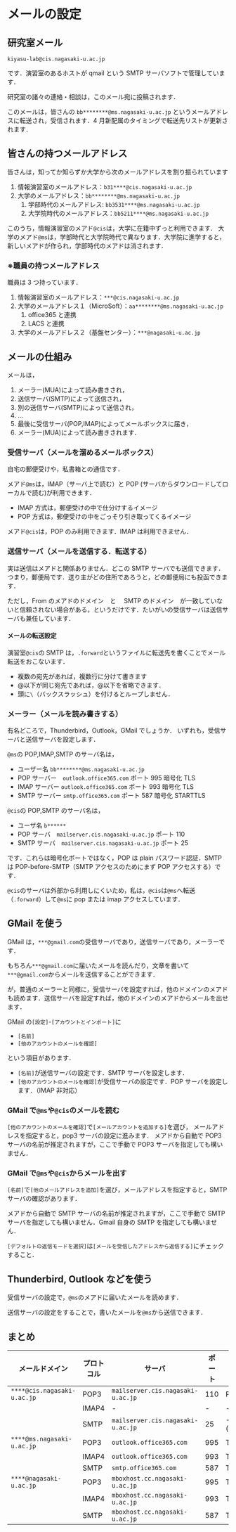 # メールの設定

## 研究室メール

`kiyasu-lab@cis.nagasaki-u.ac.jp`

です．演習室のあるホストが qmail という SMTP サーバソフトで管理しています．

研究室の諸々の連絡・相談は，このメール宛に投稿されます．

このメールは，皆さんの `bb********@ms.nagasaki-u.ac.jp` というメールアドレスに転送され，受信されます．4 月新配属のタイミングで転送先リストが更新されます．

## 皆さんの持つメールアドレス

皆さんは，知ってか知らずか大学から次のメールアドレスを割り振られています

1. 情報演習室のメールアドレス：`b31****@cis.nagasaki-u.ac.jp`
2. 大学のメールアドレス：`bb********@ms.nagasaki-u.ac.jp`
   1. 学部時代のメールアドレス: `bb3531****@ms.nagasaki-u.ac.jp`
   2. 大学院時代のメールアドレス：`bb5211****@ms.nagasaki-u.ac.jp`

このうち，情報演習室のメアド`@cis`は，大学に在籍中ずっと利用できます．
大学のメアド`@ms`は，学部時代と大学院時代で異なります．大学院に進学すると，新しいメアドが作られ，学部時代のメアドは消されます．

### ※職員の持つメールアドレス

職員は 3 つ持っています．

1. 情報演習室のメールアドレス：`***@cis.nagasaki-u.ac.jp`
2. 大学のメールアドレス１（MicroSoft）：`aa********@ms.nagasaki-u.ac.jp`
   1. office365 と連携
   2. LACS と連携
3. 大学のメールアドレス２（基盤センター）：`***@nagasaki-u.ac.jp`

## メールの仕組み

メールは，

1. メーラー(MUA)によって読み書きされ，
2. 送信サーバ(SMTP)によって送信され，
3. 別の送信サーバ(SMTP)によって送信され，
4. ...
5. 最後に受信サーバ(POP,IMAP)によってメールボックスに届き，
6. メーラー(MUA)によって読み書きされます．

### 受信サーバ（メールを溜めるメールボックス）

自宅の郵便受けや，私書箱との通信です．

メアド`@ms`は，IMAP（サーバ上で読む）と POP (サーバからダウンロードしてローカルで読む)が利用できます．

- IMAP 方式は，郵便受けの中で仕分けするイメージ
- POP 方式は，郵便受けの中をごっそり引き取ってくるイメージ

メアド`@cis`は，POP のみ利用できます．IMAP は利用できません．

### 送信サーバ（メールを送信する．転送する）

実は送信はメアドと関係ありません．どこの SMTP サーバでも送信できます．
つまり，郵便局です．送り主がどの住所であろうと，どの郵便局にも投函できます．

ただし，From のメアドのドメイン　と　 SMTP のドメイン　が一致していないと信頼されない場合がある，というだけです．たいがいの受信サーバは送信サーバも兼任しています．

#### メールの転送設定

演習室`@cis`の SMTP は，`.forward`というファイルに転送先を書くことでメール転送をおこないます．

- 複数の宛先があれば，複数行に分けて書きます
- @以下が同じ宛先であれば，@以下を省略できます．
- 頭に`\`（バックスラッシュ）を付けるとループしません．

### メーラー（メールを読み書きする）

有名どころで，Thunderbird，Outlook，GMail でしょうか．
いずれも，受信サーバと送信サーバを設定します．

`@ms`の POP,IMAP,SMTP のサーバ名は，

- ユーザー名 `bb********@ms.nagasaki-u.ac.jp`
- POP サーバー　`outlook.office365.com` ポート 995 暗号化 TLS
- IMAP サーバー `outlook.office365.com` ポート 993 暗号化 TLS
- SMTP サーバー `smtp.office365.com` ポート 587 暗号化 STARTTLS

`@cis`の POP,SMTP のサーバ名は，

- ユーザ名 `b******`
- POP サーバ　`mailserver.cis.nagasaki-u.ac.jp` ポート 110
- SMTP サーバ　`mailserver.cis.nagasaki-u.ac.jp` ポート 25

です．これらは暗号化ポートではなく，POP は plain パスワード認証．SMTP は POP-before-SMTP（SMTP アクセスのためにまず POP アクセスする）です．

`@cis`のサーバは外部から利用しにくいため，私は，`@cis`は`@ms`へ転送（`.forward`）して`@ms`に pop または imap アクセスしています．

## GMail を使う

GMail は，`***@gmail.com`の受信サーバであり，送信サーバであり，メーラーです．

もちろん`***@gmail.com`に届いたメールを読んだり，文章を書いて`***@gmail.com`からメールを送信することができます．

が，普通のメーラーと同様に，受信サーバを設定すれば，他のドメインのメアドも読めます．送信サーバを設定すれば，他のドメインのメアドからメールを出せます．

GMail の`[設定]`-`[アカウントとインポート]`に

- `[名前]`
- `[他のアカウントのメールを確認]`

という項目があります．

- `[名前]`が送信サーバの設定です．SMTP サーバを設定します．
- `[他のアカウントのメールを確認]`が受信サーバの設定です．POP サーバを設定します．（IMAP 非対応）

### GMail で`@ms`や`@cis`のメールを読む

`[他のアカウントのメールを確認]`で`[メールアカウントを追加する]`を選び，
メールアドレスを指定すると，pop3 サーバの設定に進みます．
メアドから自動で POP3 サーバの名前が推定されますが，ここで手動で POP3 サーバを指定しても構いません．

### GMail で`@ms`や`@cis`からメールを出す

`[名前]`で`[他のメールアドレスを追加]`を選び，メールアドレスを指定すると，SMTP サーバの確認があります．

メアドから自動で SMTP サーバの名前が推定されますが，ここで手動で SMTP サーバを指定しても構いません．Gmail 自身の SMTP を指定しても構いません．

`[デフォルトの返信モードを選択]`は`[メールを受信したアドレスから返信する]`にチェックすること．

## Thunderbird, Outlook などを使う

受信サーバの設定で，`@ms`のメアドに届いたメールを読めます．

送信サーバの設定をすることで，書いたメールを`@ms`から送信できます．

## まとめ

| メールドメイン              | プロトコル | サーバ                            | ポート | 暗号化             |
| --------------------------- | ---------- | --------------------------------- | ------ | ------------------ |
| `****@cis.nagasaki-u.ac.jp` | POP3       | `mailserver.cis.nagasaki-u.ac.jp` | 110    | PLAIN              |
|                             | IMAP4      | -                                 | -      | -                  |
|                             | SMTP       | `mailserver.cis.nagasaki-u.ac.jp` | 25     | -(pop_before_smtp) |
| `****@ms.nagasaki-u.ac.jp`  | POP3       | `outlook.office365.com`           | 995    | TLS                |
|                             | IMAP4      | `outlook.office365.com`           | 993    | TLS                |
|                             | SMTP       | `smtp.office365.com`              | 587    | TLS                |
| `****@nagasaki-u.ac.jp`     | POP3       | `mboxhost.cc.nagasaki-u.ac.jp`    | 995    | TLS                |
|                             | IMAP4      | `mboxhost.cc.nagasaki-u.ac.jp`    | 993    | TLS                |
|                             | SMTP       | `mboxhost.cc.nagasaki-u.ac.jp`    | 587    | TLS                |

